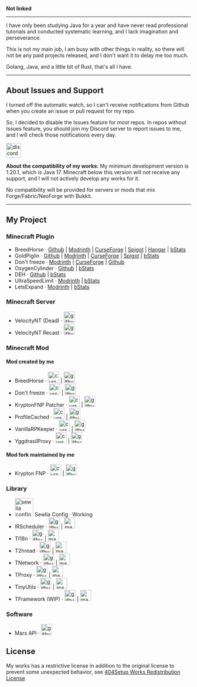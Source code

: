 **Not linked**

---

I have only been studying Java for a year and have never read professional tutorials and conducted systematic learning, and I lack imagination and perseverance.

This is not my main job, I am busy with other things in reality, so there will not be any paid projects released, and I don't want it to delay me too much.

Golang, Java, and a little bit of Rust, that's all I have.

---

## About Issues and Support

I turned off the automatic watch, so I can't receive notifications from Github when you create an issue or pull request for my repo. 

So, I decided to disable the Issues feature for most repos. In repos without Issues feature, you should join my Discord server to report issues to me, and I will check those notifications every day.

<a href="https://discord.gg/PxgFqNmR2h"><img alt="discord-plural" height="40" src="https://cdn.jsdelivr.net/npm/@intergrav/devins-badges@3/assets/compact/social/discord-plural_vector.svg"></img></a>

**About the compatibility of my works:**
My minimum development version is 1.20.1, which is Java 17. Minecraft below this version will not receive any support, and I will not actively develop any works for it.

No compatibility will be provided for servers or mods that mix Forge/Fabric/NeoForge with Bukkit.

---

## My Project

### Minecraft Plugin
- BreedHorse · [Github](https://github.com/404Setup/BreedHorse) | [Modrinth](https://modrinth.com/plugin/breedhorse) | [CurseForge](https://www.curseforge.com/minecraft/bukkit-plugins/breedhorse) | [Spigot](https://www.spigotmc.org/resources/breedhorse.118704/) | [Hangar](https://hangar.papermc.io/Goal/BreedHorse) | [bStats](https://bstats.org/plugin/bukkit/BreedHorse/24077)
- GoldPiglin · [Github](https://github.com/404Setup/GoldPiglin) | [Modrinth](https://modrinth.com/plugin/goldpiglin) | [CurseForge](https://www.curseforge.com/minecraft/bukkit-plugins/goldpiglin) | [Spigot](https://www.spigotmc.org/resources/goldpiglin.120819/) | [bStats](https://bstats.org/plugin/bukkit/GoldPiglin/23906)
- Don't freeze · [Modrinth](https://modrinth.com/mod/dont-freeze) | [CurseForge](https://www.curseforge.com/minecraft/bukkit-plugins/dont-freeze) | [Github](https://github.com/404Setup/DontFreeze)
- OxygenCylinder · [Github](https://github.com/404Setup/OxygenCylinder) | [bStats](https://bstats.org/plugin/bukkit/OxygenCylinder/24165)
- DEH · [Github](https://github.com/404Setup/deh) | [bStats](https://bstats.org/plugin/bukkit/deh/24983)
- UltraSpeedLimit · [Modrinth](https://github.com/LevelTranic/UltraSpeedLimit) | [bStats](https://bstats.org/plugin/velocity/UltraSpeedLimit/23413)
- LetsExpand · [Modrinth](https://modrinth.com/plugin/lets-expand) | [bStats](https://bstats.org/plugin/bukkit/LetsExpand/25230)

### Minecraft Server
- VelocityNT (Dead) · <a href="https://github.com/404Setup/VelocityNT"><img alt="github" height="30" src="https://cdn.jsdelivr.net/npm/@intergrav/devins-badges@3/assets/compact-minimal/available/github_vector.svg"/></a>
- VelocityNT Recast · <a href="https://github.com/404Setup/VelocityNT-Recast"><img alt="github" height="30" src="https://cdn.jsdelivr.net/npm/@intergrav/devins-badges@3/assets/compact-minimal/available/github_vector.svg"/></a>

### Minecraft Mod
#### Mod created by me
- BreedHorse · <a href="https://www.curseforge.com/minecraft/mc-mods/breed-horse"><img alt="curseforge" height="30" src="https://cdn.jsdelivr.net/npm/@intergrav/devins-badges@3/assets/compact-minimal/available/curseforge_vector.svg"/></a> | <a href="https://github.com/404Setup/BreedHorse-Mods"><img alt="github" height="30" src="https://cdn.jsdelivr.net/npm/@intergrav/devins-badges@3/assets/compact-minimal/available/github_vector.svg"/></a>
- Don't freeze · <a href="https://www.curseforge.com/minecraft/mc-mods/dont-freeze"><img alt="curseforge" height="30" src="https://cdn.jsdelivr.net/npm/@intergrav/devins-badges@3/assets/compact-minimal/available/curseforge_vector.svg"/></a> | <a href="https://github.com/404Setup/DontFreeze"><img alt="github" height="30" src="https://cdn.jsdelivr.net/npm/@intergrav/devins-badges@3/assets/compact-minimal/available/github_vector.svg"/></a>
- KryptonFNP Patcher · <a href="https://www.curseforge.com/minecraft/mc-mods/kryptonfnp-patcher"><img alt="curseforge" height="30" src="https://cdn.jsdelivr.net/npm/@intergrav/devins-badges@3/assets/compact-minimal/available/curseforge_vector.svg"/></a> | <a href="https://github.com/404Setup/FNP-Patcher"><img alt="github" height="30" src="https://cdn.jsdelivr.net/npm/@intergrav/devins-badges@3/assets/compact-minimal/available/github_vector.svg"/></a>
- ProfileCached · <a href="https://www.curseforge.com/minecraft/mc-mods/profile-cached"><img alt="curseforge" height="30" src="https://cdn.jsdelivr.net/npm/@intergrav/devins-badges@3/assets/compact-minimal/available/curseforge_vector.svg"/></a> | <a href="https://github.com/404Setup/ProfileCached"><img alt="github" height="30" src="https://cdn.jsdelivr.net/npm/@intergrav/devins-badges@3/assets/compact-minimal/available/github_vector.svg"/></a>
- VanillaRPKeeper · <a href="https://www.curseforge.com/minecraft/mc-mods/vanilla-rp-keeper"><img alt="curseforge" height="30" src="https://cdn.jsdelivr.net/npm/@intergrav/devins-badges@3/assets/compact-minimal/available/curseforge_vector.svg"/></a> | <a href="https://github.com/404Setup/VanillaRPKeeper"><img alt="github" height="30" src="https://cdn.jsdelivr.net/npm/@intergrav/devins-badges@3/assets/compact-minimal/available/github_vector.svg"/></a>
- YggdrasilProxy · <a href="https://www.curseforge.com/minecraft/mc-mods/yggdrasil-proxy"><img alt="curseforge" height="30" src="https://cdn.jsdelivr.net/npm/@intergrav/devins-badges@3/assets/compact-minimal/available/curseforge_vector.svg"/></a> | <a href="https://github.com/404Setup/YggdrasilProxy"><img alt="github" height="30" src="https://cdn.jsdelivr.net/npm/@intergrav/devins-badges@3/assets/compact-minimal/available/github_vector.svg"></img></a>

#### Mod fork maintained by me
- Krypton FNP  · <a href="https://www.curseforge.com/minecraft/mc-mods/krypton-fnp"><img alt="curseforge" height="30" src="https://cdn.jsdelivr.net/npm/@intergrav/devins-badges@3/assets/compact-minimal/available/curseforge_vector.svg"/></a> | <a href="https://github.com/404Setup/KryptonFNP"><img alt="github" height="30" src="https://cdn.jsdelivr.net/npm/@intergrav/devins-badges@3/assets/compact-minimal/available/github_vector.svg"/></a>

### Library
- <img alt="sewlia config" height="50" src="https://raw.githubusercontent.com/404Setup/sewlia-config/refs/heads/main/SewliaConfig.svg?token=GHSAT0AAAAAADFMXK4GQEL7EOCMYSAQAS2S2D7MQZQ"/> Sewlia Config  · Working
- IRScheduler · <a href="https://github.com/404Setup/irs"><img alt="github" height="30" src="https://cdn.jsdelivr.net/npm/@intergrav/devins-badges@3/assets/compact-minimal/available/github_vector.svg"/></a> | <a href="https://central.sonatype.com/artifact/one.tranic/irs"><img alt="maven-central" height="30" src="https://cdn.jsdelivr.net/npm/@intergrav/devins-badges@3/assets/compact-minimal/available/maven-central_vector.svg"/></a>
- TI18n · <a href="https://github.com/404Setup/t-i18n"><img alt="github" height="30" src="https://cdn.jsdelivr.net/npm/@intergrav/devins-badges@3/assets/compact-minimal/available/github_vector.svg"/></a> | <a href="https://central.sonatype.com/artifact/one.tranic/t-i18n"><img alt="maven-central" height="30" src="https://cdn.jsdelivr.net/npm/@intergrav/devins-badges@3/assets/compact-minimal/available/maven-central_vector.svg"/></a>
- T2hread · <a href="https://github.com/404Setup/t-thread"><img alt="github" height="30" src="https://cdn.jsdelivr.net/npm/@intergrav/devins-badges@3/assets/compact-minimal/available/github_vector.svg"/></a> | <a href="https://central.sonatype.com/artifact/one.tranic/t-thread"><img alt="maven-central" height="30" src="https://cdn.jsdelivr.net/npm/@intergrav/devins-badges@3/assets/compact-minimal/available/maven-central_vector.svg"/></a>
- TNetwork · <a href="https://github.com/404Setup/t-network"><img alt="github" height="30" src="https://cdn.jsdelivr.net/npm/@intergrav/devins-badges@3/assets/compact-minimal/available/github_vector.svg"/></a> | <a href="https://central.sonatype.com/artifact/one.tranic/t-network"><img alt="maven-central" height="30" src="https://cdn.jsdelivr.net/npm/@intergrav/devins-badges@3/assets/compact-minimal/available/maven-central_vector.svg"/></a>
- TProxy · <a href="https://github.com/404Setup/t-proxy"><img alt="github" height="30" src="https://cdn.jsdelivr.net/npm/@intergrav/devins-badges@3/assets/compact-minimal/available/github_vector.svg"/></a> | <a href="https://central.sonatype.com/artifact/one.tranic/t-proxy"><img alt="maven-central" height="30" src="https://cdn.jsdelivr.net/npm/@intergrav/devins-badges@3/assets/compact-minimal/available/maven-central_vector.svg"/></a>
- TinyUtils · <a href="https://github.com/404Setup/tiny-utils"><img alt="github" height="30" src="https://cdn.jsdelivr.net/npm/@intergrav/devins-badges@3/assets/compact-minimal/available/github_vector.svg"/></a> | <a href="https://central.sonatype.com/artifact/one.pkg/tiny-utils"><img alt="maven-central" height="30" src="https://cdn.jsdelivr.net/npm/@intergrav/devins-badges@3/assets/compact-minimal/available/maven-central_vector.svg"/></a>
- TFramework (WIP) · <a href="https://github.com/404Setup/t-base"><img alt="github" height="30" src="https://cdn.jsdelivr.net/npm/@intergrav/devins-badges@3/assets/compact-minimal/available/github_vector.svg"/></a> | <a href="https://central.sonatype.com/artifact/one.tranic/t-base"><img alt="maven-central" height="30" src="https://cdn.jsdelivr.net/npm/@intergrav/devins-badges@3/assets/compact-minimal/available/maven-central_vector.svg"/></a>

### Software
- Mars API · <a href="https://github.com/404Setup/Mars"><img alt="github" height="30" src="https://cdn.jsdelivr.net/npm/@intergrav/devins-badges@3/assets/compact-minimal/available/github_vector.svg"></img></a>

## License

My works has a restrictive license in addition to the original license to prevent some unexpected behavior, 
see [404Setup Works Redistribution License](https://github.com/404Setup/404Setup/blob/main/LICENSE.md)
